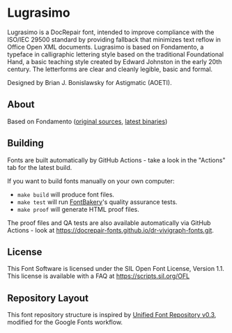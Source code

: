 
# Lugrasimo

Lugrasimo is a DocRepair font, intended to improve compliance with the
ISO/IEC 29500 standard by providing fallback that minimizes text reflow in
Office Open XML documents. Lugrasimo is based on Fondamento, a typeface in calligraphic lettering style based on the traditional Foundational Hand, a basic teaching style created by Edward Johnston in the early 20th century. The letterforms are clear and cleanly legible, basic and formal.

Designed by Brian J. Bonislawsky for Astigmatic (AOETI).

## About

Based on Fondamento ([original sources](https://github.com/googlefonts/googlefontsdirectory-old/tree/main/ofl/fondamento/src), [latest binaries](https://github.com/google/fonts/tree/main/ofl/fondamento))

## Building

Fonts are built automatically by GitHub Actions - take a look in the "Actions" tab for the latest build.

If you want to build fonts manually on your own computer:

- `make build` will produce font files.
- `make test` will run [FontBakery](https://github.com/googlefonts/fontbakery)'s quality assurance tests.
- `make proof` will generate HTML proof files.

The proof files and QA tests are also available automatically via GitHub Actions - look at https://docrepair-fonts.github.io/dr-vivigraph-fonts.git.

## License

This Font Software is licensed under the SIL Open Font License, Version 1.1.
This license is available with a FAQ at
https://scripts.sil.org/OFL

## Repository Layout

This font repository structure is inspired by [Unified Font Repository v0.3](https://github.com/unified-font-repository/Unified-Font-Repository), modified for the Google Fonts workflow.

